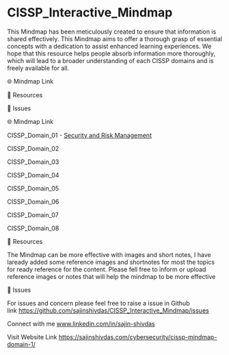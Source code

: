 # CISSP_Interactive_Mindmap
This Mindmap has been meticulously created to ensure that information is shared effectively. This Mindmap aims to offer a thorough grasp of essential concepts with a dedication to assist enhanced learning experiences. We hope that this resource helps people absorb information more thoroughly, which will lead to a broader understanding of each CISSP domains and is freely available for all.

🌐 Mindmap Link

📖 Resources

👤 Issues












🌐 Mindmap Link

CISSP_Domain_01 - [Security and Risk Management](https://sajinshivdas.com/cybersecurity/cissp-mindmap-domain-1/)

CISSP_Domain_02

CISSP_Domain_03

CISSP_Domain_04

CISSP_Domain_05

CISSP_Domain_06

CISSP_Domain_07

CISSP_Domain_08


📖 Resources

The Mindmap can be more effective with images and short notes, I have laready added some reference images and shortnotes for most the topics for ready reference for the content. Please fell free to inform or upload reference images or notes that will help the mindmap to be more effective





👤 Issues

For issues and concern please feel free to raise a issue in Github link https://github.com/sajinshivdas/CISSP_Interactive_Mindmap/issues

Connect with me www.linkedin.com/in/sajin-shivdas

Visit Website Link https://sajinshivdas.com/cybersecurity/cissp-mindmap-domain-1/

